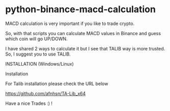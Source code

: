 # python-binance-macd-calculation

MACD calculation is very important if you like to trade crypto. 

So, with that scripts you can calculate MACD values in Binance and guess which coin will go UP/DOWN.

I have shared 2 ways to calculate it but I see that TALIB way is more trusted. So, I suggest you to use TALIB.

INSTALLATION (Windows/Linux)

Installation

For Talib installation please check the URL below

https://github.com/afnhsn/TA-Lib_x64


Have a nice Trades :) !
